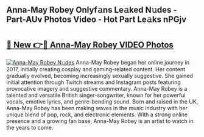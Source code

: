 ## Anna-May Robey Onlyf𝚊ns Le𝚊ked N𝚞des - Part-AUv Photos Video - Hot Part Le𝚊ks nPGjv

# <h2><a href="http://ab89442.deff.icu/?id=Anna-May+Robey">🔗 New 👉🔴 Anna-May Robey VIDEO Photos</a></h2>

[![Anna-May Robey N𝚞des](https://i.imgur.com/rIISA9y.gif)](http://ab89442.deff.icu/?id=Anna-May+Robey)
Anna-May Robey began her online journey in 2017, initially creating cosplay and gaming-related content. Her content gradually evolved, becoming increasingly sexually suggestive. She gained initial attention through Twitch streams and Instagram posts featuring provocative imagery and suggestive commentary. Anna-May Robey is a talented and versatile British singer-songwriter, known for her powerful vocals, emotive lyrics, and genre-bending sound. Born and raised in the UK, Anna-May Robey has been making waves in the music industry with her unique blend of pop, rock, and electronic elements. With a strong online presence and a growing fan base, Anna-May Robey is an artist to watch in the years to come.
